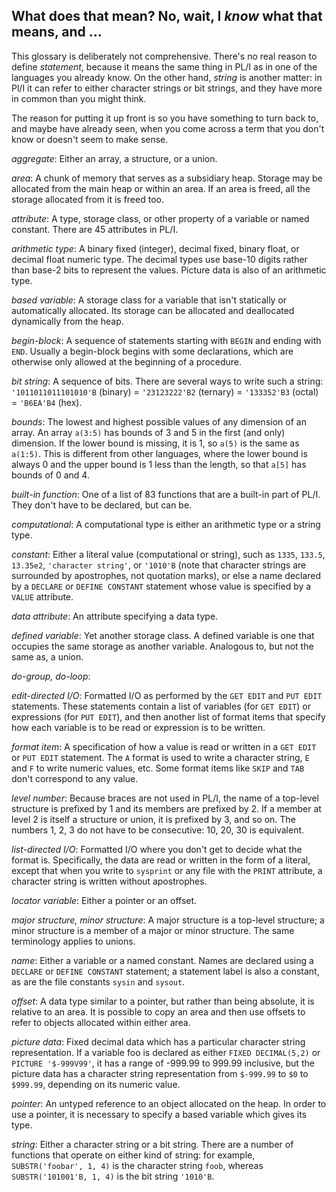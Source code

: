## What does that mean?  No, wait, I _know_ what that means, and ...

This glossary is deliberately not comprehensive.  There's no real
reason to define *statement*, because it means the same thing
in PL/I as in one of the languages you already know.  On the
other hand, *string* is another matter: in Pl/I it can refer
to either character strings or bit strings, and they have
more in common than you might think.

The reason for putting it up front is so you have something
to turn back to, and maybe have already seen, when you come
across a term that you don't know or doesn't seem to make sense.

*aggregate*: Either an array, a structure, or a union.

*area*: A chunk of memory that serves as a subsidiary heap.
Storage may be allocated from the main heap or within an area.
If an area is freed, all the storage allocated from it is freed too.

*attribute*: A type, storage class, or other property of a
variable or named constant.  There are 45 attributes in PL/I.

*arithmetic type*: A binary fixed (integer), decimal fixed,
binary float, or decimal float numeric type.  The decimal
types use base-10 digits rather than base-2 bits to represent
the values.  Picture data is also of an arithmetic type.

*based variable*: A storage class for a variable that isn't
statically or automatically allocated.  Its storage can be
allocated and deallocated dynamically from the heap.

*begin-block*: A sequence of statements starting with `BEGIN`
and ending with `END`.  Usually a begin-block begins with some
declarations, which are otherwise only allowed at the
beginning of a procedure.

*bit string*: A sequence of bits.  There are several ways to
write such a string: `'1011011011101010'B` (binary) =
`'23123222'B2` (ternary) = `'133352'B3` (octal) = `'B6EA'B4` (hex).

*bounds*: The lowest and highest possible values of any dimension
of an array.  An array `a(3:5)` has bounds of 3 and 5 in the first
(and only) dimension.  If the lower bound is missing, it is 1,
so `a(5)` is the same as `a(1:5)`.  This is different from
other languages, where the lower bound is always 0 and the upper
bound is 1 less than the length, so that `a[5]` has bounds of 0 and 4.

*built-in function*:  One of a list of 83 functions that are a
built-in part of PL/I.  They don't have to be declared, but can be.

*computational*:  A computational type is either an arithmetic type
or a string type.

*constant*: Either a literal value (computational or string),
such as `1335`, `133.5`, `13.35e2`, `'character string'`, or `'1010'B`
(note that character strings are surrounded by apostrophes, not
quotation marks),
or else a name declared by a `DECLARE` or `DEFINE CONSTANT` statement
whose value is specified by a `VALUE` attribute.

*data attribute*: An attribute specifying a data type.

*defined variable*: Yet another storage class.  A defined
variable is one that occupies the same storage as another
variable.  Analogous to, but not the same as, a union.

*do-group, do-loop*:

*edit-directed I/O*: Formatted I/O as performed by the
`GET EDIT` and `PUT EDIT` statements.  These statements
contain a list of variables (for `GET EDIT`) or
expressions (for `PUT EDIT`), and then another list of
format items that specify how each variable is to be
read or expression is to be written.

*format item*: A specification of how a value is read or
written in a `GET EDIT` or `PUT EDIT` statement.  The
`A` format is used to write a character string, `E` and `F`
to write numeric values, etc.  Some format items like
`SKIP` and `TAB` don't correspond to any value.

*level number*:  Because braces are not used in PL/I,
the name of a top-level structure is prefixed by 1
and its members are prefixed by 2.  If a member at
level 2 is itself a structure or union, it is prefixed
by 3, and so on.  The numbers 1, 2, 3 do not have to be
consecutive: 10, 20, 30 is equivalent.

*list-directed I/O*: Formatted I/O where you don't get
to decide what the format is.  Specifically, the data
are read or written in the form of a literal, except that
when you write to `sysprint` or any file with the `PRINT`
attribute, a character string is written
without apostrophes.

*locator variable*:  Either a pointer or an offset.

*major structure, minor structure*:
A major structure is a top-level structure; a minor
structure is a member of a major or minor structure.
The same terminology applies to unions.

*name*:  Either a variable or a named constant.
Names are declared using a `DECLARE` or `DEFINE CONSTANT`
statement; a statement label is also a constant,
as are the file constants `sysin` and `sysout`.

*offset*:  A data type similar to a pointer,
but rather than being absolute, it is relative to an area.
It is possible to copy an area and then use offsets to
refer to objects allocated within either area.

*picture data*:  Fixed decimal data which has a particular
character string representation.
If a variable foo is declared as either
`FIXED DECIMAL(5,2)` or `PICTURE '$-999V99'`,
it has a range of -999.99 to 999.99 inclusive,
but the picture data has a character string representation
from `$-999.99` to `$0` to `$999.99`,
depending on its numeric value.

*pointer*:  An untyped reference to an object allocated
on the heap.  In order to use a pointer, it is necessary
to specify a based variable which gives its type.

*string*:  Either a character string or a bit string.
There are a number of functions that operate on either kind
of string: for example, `SUBSTR('foobar', 1, 4)` is the
character string `foob`, whereas `SUBSTR('101001'B, 1, 4)`
is the bit string `'1010'B`.

